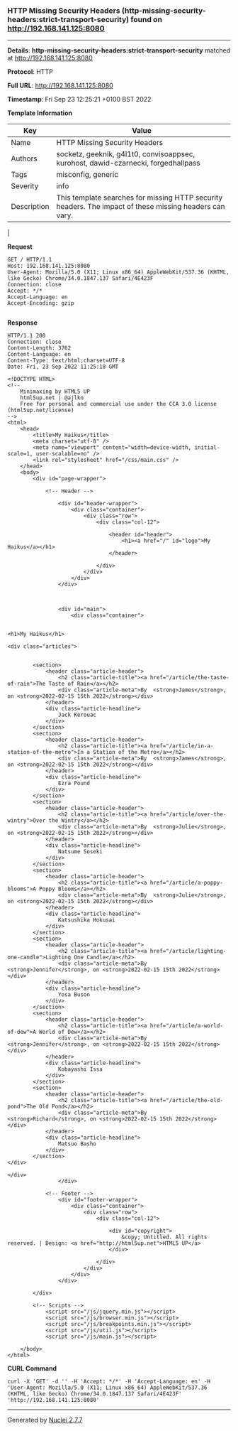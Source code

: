 ### HTTP Missing Security Headers (http-missing-security-headers:strict-transport-security) found on http://192.168.141.125:8080
---
**Details**: **http-missing-security-headers:strict-transport-security**  matched at http://192.168.141.125:8080

**Protocol**: HTTP

**Full URL**: http://192.168.141.125:8080

**Timestamp**: Fri Sep 23 12:25:21 +0100 BST 2022

**Template Information**

| Key | Value |
|---|---|
| Name | HTTP Missing Security Headers |
| Authors | socketz, geeknik, g4l1t0, convisoappsec, kurohost, dawid-czarnecki, forgedhallpass |
| Tags | misconfig, generic |
| Severity | info |
| Description | This template searches for missing HTTP security headers. The impact of these missing headers can vary.
 |

**Request**
```http
GET / HTTP/1.1
Host: 192.168.141.125:8080
User-Agent: Mozilla/5.0 (X11; Linux x86_64) AppleWebKit/537.36 (KHTML, like Gecko) Chrome/34.0.1847.137 Safari/4E423F
Connection: close
Accept: */*
Accept-Language: en
Accept-Encoding: gzip


```

**Response**
```http
HTTP/1.1 200 
Connection: close
Content-Length: 3762
Content-Language: en
Content-Type: text/html;charset=UTF-8
Date: Fri, 23 Sep 2022 11:25:18 GMT

<!DOCTYPE HTML>
<!--
	Minimaxing by HTML5 UP
	html5up.net | @ajlkn
	Free for personal and commercial use under the CCA 3.0 license (html5up.net/license)
-->
<html>
	<head>
		<title>My Haikus</title>
		<meta charset="utf-8" />
		<meta name="viewport" content="width=device-width, initial-scale=1, user-scalable=no" />
		<link rel="stylesheet" href="/css/main.css" />
	</head>
	<body>
		<div id="page-wrapper">

			<!-- Header -->
			
				<div id="header-wrapper">
					<div class="container">
						<div class="row">
							<div class="col-12">

								<header id="header">
									<h1><a href="/" id="logo">My Haikus</a></h1>
								</header>

							</div>
						</div>
					</div>
				</div>
				

			
				<div id="main">
					<div class="container">
	

<h1>My Haikus</h1>

<div class="articles">


		<section>
			<header class="article-header">
				<h2 class="article-title"><a href="/article/the-taste-of-rain">The Taste of Rain</a></h2>
				<div class="article-meta">By  <strong>James</strong>, on <strong>2022-02-15 15th 2022</strong></div>
			</header>
			<div class="article-headline">
				Jack Kerouac
			</div>
		</section>
		<section>
			<header class="article-header">
				<h2 class="article-title"><a href="/article/in-a-station-of-the-metro">In a Station of the Metro</a></h2>
				<div class="article-meta">By  <strong>James</strong>, on <strong>2022-02-15 15th 2022</strong></div>
			</header>
			<div class="article-headline">
				Ezra Pound
			</div>
		</section>
		<section>
			<header class="article-header">
				<h2 class="article-title"><a href="/article/over-the-wintry">Over the Wintry</a></h2>
				<div class="article-meta">By  <strong>Julie</strong>, on <strong>2022-02-15 15th 2022</strong></div>
			</header>
			<div class="article-headline">
				Natsume Soseki
			</div>
		</section>
		<section>
			<header class="article-header">
				<h2 class="article-title"><a href="/article/a-poppy-blooms">A Poppy Blooms</a></h2>
				<div class="article-meta">By  <strong>Julie</strong>, on <strong>2022-02-15 15th 2022</strong></div>
			</header>
			<div class="article-headline">
				Katsushika Hokusai
			</div>
		</section>
		<section>
			<header class="article-header">
				<h2 class="article-title"><a href="/article/lighting-one-candle">Lighting One Candle</a></h2>
				<div class="article-meta">By  <strong>Jennifer</strong>, on <strong>2022-02-15 15th 2022</strong></div>
			</header>
			<div class="article-headline">
				Yosa Buson
			</div>
		</section>
		<section>
			<header class="article-header">
				<h2 class="article-title"><a href="/article/a-world-of-dew">A World of Dew</a></h2>
				<div class="article-meta">By  <strong>Jennifer</strong>, on <strong>2022-02-15 15th 2022</strong></div>
			</header>
			<div class="article-headline">
				Kobayashi Issa
			</div>
		</section>
		<section>
			<header class="article-header">
				<h2 class="article-title"><a href="/article/the-old-pond">The Old Pond</a></h2>
				<div class="article-meta">By  <strong>Richard</strong>, on <strong>2022-02-15 15th 2022</strong></div>
			</header>
			<div class="article-headline">
				Matsuo Basho
			</div>
		</section>
</div>

</div>
				</div>

			<!-- Footer -->
				<div id="footer-wrapper">
					<div class="container">
						<div class="row">
							<div class="col-12">

								<div id="copyright">
									&copy; Untitled. All rights reserved. | Design: <a href="http://html5up.net">HTML5 UP</a>
								</div>

							</div>
						</div>
					</div>
				</div>

		</div>

		<!-- Scripts -->
			<script src="/js/jquery.min.js"></script>
			<script src="/js/browser.min.js"></script>
			<script src="/js/breakpoints.min.js"></script>
			<script src="/js/util.js"></script>
			<script src="/js/main.js"></script>

	</body>
</html>

```


**CURL Command**
```
curl -X 'GET' -d '' -H 'Accept: */*' -H 'Accept-Language: en' -H 'User-Agent: Mozilla/5.0 (X11; Linux x86_64) AppleWebKit/537.36 (KHTML, like Gecko) Chrome/34.0.1847.137 Safari/4E423F' 'http://192.168.141.125:8080'
```
---
Generated by [Nuclei 2.7.7](https://github.com/projectdiscovery/nuclei)